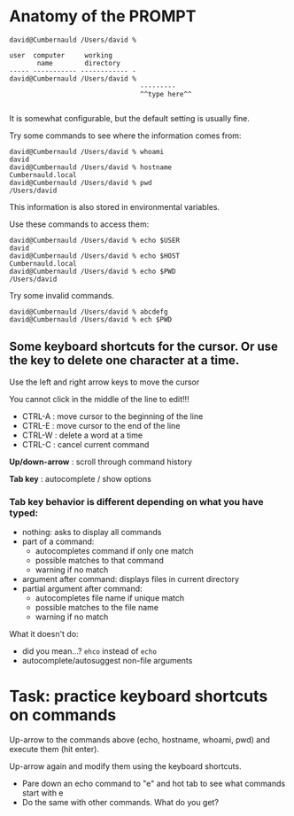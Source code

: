 # Anatomy of the PROMPT
```
david@Cumbernauld /Users/david %
```


```
user  computer     working
       name        directory
----- ----------- ------------ -
david@Cumbernauld /Users/david %
                                 ---------
                                 ^^type here^^
                               
```

It is somewhat configurable, but the default setting is usually fine. 

Try some commands to see where the information comes from:

```
david@Cumbernauld /Users/david % whoami
david
david@Cumbernauld /Users/david % hostname
Cumbernauld.local
david@Cumbernauld /Users/david % pwd
/Users/david
```

This information is also stored in environmental variables. 

Use these commands to access them:

```
david@Cumbernauld /Users/david % echo $USER
david
david@Cumbernauld /Users/david % echo $HOST
Cumbernauld.local
david@Cumbernauld /Users/david % echo $PWD
/Users/david
```

Try some invalid commands.

```
david@Cumbernauld /Users/david % abcdefg
david@Cumbernauld /Users/david % ech $PWD
```

## Some keyboard shortcuts for the cursor. Or use the <delete> key to delete one character at a time. 

Use the left and right arrow keys to move the cursor

You cannot click in the middle of the line to edit!!! 

 - CTRL-A : move cursor to the beginning of the line
 - CTRL-E : move cursor to the end of the line
 - CTRL-W : delete a word at a time
 - CTRL-C : cancel current command

**Up/down-arrow** : scroll through command history

**Tab key** : autocomplete / show options

### Tab key behavior is different depending on what you have typed:
 - nothing: asks to display all commands
 - part of a command: 
   - autocompletes command if only one match
   - possible matches to that command
   - warning if no match
 - argument after command: displays files in current directory
 - partial argument after command:
   - autocompletes file name if unique match
   - possible matches to the file name
   - warning if no match

What it doesn't do:
  - did you mean...? `ehco` instead of `echo`
  - autocomplete/autosuggest non-file arguments

# Task: practice keyboard shortcuts on commands

Up-arrow to the commands above (echo, hostname, whoami, pwd) and execute them (hit enter). 

Up-arrow again and modify them using the keyboard shortcuts.
 - Pare down an echo command to "e" and hot tab to see what commands start with e
 - Do the same with other commands. What do you get?
